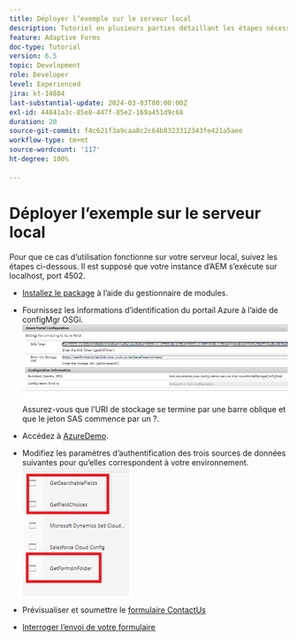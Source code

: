 ```yaml
---
title: Déployer l’exemple sur le serveur local
description: Tutoriel en plusieurs parties détaillant les étapes nécessaires pour interroger les envois de formulaire stockés dans Azure Portal
feature: Adaptive Forms
doc-type: Tutorial
version: 6.5
topic: Development
role: Developer
level: Experienced
jira: kt-14884
last-substantial-update: 2024-03-03T00:00:00Z
exl-id: 44841a3c-85e0-447f-85e2-169a451d9c68
duration: 20
source-git-commit: f4c621f3a9caa8c2c64b8323312343fe421a5aee
workflow-type: tm+mt
source-wordcount: '117'
ht-degree: 100%

---
```


# Déployer l’exemple sur le serveur local

Pour que ce cas d’utilisation fonctionne sur votre serveur local, suivez les étapes ci-dessous. Il est supposé que votre instance d’AEM s’exécute sur localhost, port 4502.

* [Installez le package](assets/azuredemo.all-1.0.0-SNAPSHOT.zip) à l’aide du gestionnaire de modules.

* Fournissez les informations d’identification du portail Azure à l’aide de configMgr OSGi.
  ![azure-portal](assets/azure-portal-config.png)
Assurez-vous que l’URI de stockage se termine par une barre oblique et que le jeton SAS commence par un ?.
* Accédez à [AzureDemo](http://localhost:4502/libs/fd/fdm/gui/components/admin/fdmcloudservice/fdm.html/conf/azuredemo).

* Modifiez les paramètres d’authentification des trois sources de données suivantes pour qu’elles correspondent à votre environnement.
  ![data-sources](assets/fdm-data-sources.png)

* Prévisualiser et soumettre le [formulaire ContactUs](http://localhost:4502/content/dam/formsanddocuments/azureportal/contactus/jcr:content?wcmmode=disabled)

* [Interroger l’envoi de votre formulaire](http://localhost:4502/content/dam/formsanddocuments/azureportal/queryformsubmissions/jcr:content?wcmmode=disabled)
